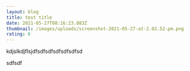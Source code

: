 ```yaml
---
layout: blog
title: test title
date: 2021-05-27T08:16:23.883Z
thumbnail: /images/uploads/screenshot-2021-05-27-at-2.02.52-pm.png
rating: 6
---
```

kdjslkdjflsjdfsdfsdfsdfsdfsdfsd

sdfsdf